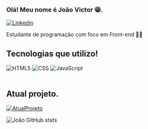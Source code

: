 ### Olá! Meu nome é João Victor 😁.

[![Linkedin](https://img.shields.io/badge/LinkedIn-0077B5?style=for-the-badge&logo=linkedin&logoColor=white)](https://www.linkedin.com/in/jo%C3%A3o-victor-matias-b42952261/) 

Estudante de programação com foco em Front-end 👨‍💻

## Tecnologias que utilizo! 

<div style="diplay: inline_block">
 <img alt="HTML5" src="https://img.shields.io/badge/HTML5-E34F26?style=for-the-badge&logo=html5&logoColor=white" />
 <img alt="CSS" src="https://img.shields.io/badge/CSS3-1572B6?style=for-the-badge&logo=css3&logoColor=white" />
 <img alt="JavaScript" src="https://img.shields.io/badge/JavaScript-F7DF1E?style=for-the-badge&logo=javascript&logoColor=black" />
</div>
<br>

## Atual projeto.

[![AtualProjeto](https://img.shields.io/badge/GitHub-100000?style=for-the-badge&logo=github&logoColor=white)](https://jvctrsz.github.io/projeto-clone-netflix/)


![João GitHub stats](https://github-readme-stats.vercel.app/api?username=jvctrsz&show_icons=true&theme=transparent)
